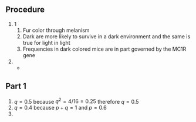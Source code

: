 ## Procedure
1. 1
	1. Fur color through melanism
	2. Dark are more likely to survive in a dark environment and the same is true for light in light
	3. Frequencies in dark colored mice are in part governed by the MC1R gene
2. -

## Part 1
1. $q = 0.5$ because $q^2=4/16=0.25$ therefore $q=0.5$
2. $q=0.4$ because $p+q=1$ and $p=0.6$
3. 